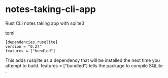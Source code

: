 # notes-taking-cli-app
Rust CLI notes taking app with sqlite3

toml
```
[dependencies.rusqlite]
version = "0.27"
features = ["bundled"]
```
This adds rusqlite as a dependency that will be installed the next time you attempt to build. features = [“bundled”] tells the package to compile SQLite . 
